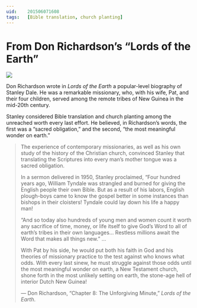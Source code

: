 ```yaml
---
uid:	201506071608
tags:	[Bible translation, church planting]
---
```


# From Don Richardson’s “Lords of the Earth”

![](https://cmhelmer.com/media/201506071608_1.jpg)

Don Richardson wrote in *Lords of the Earth* a popular-level biography of Stanley Dale. He was a remarkable missionary, who, with his wife, Pat, and their four children, served among the remote tribes of New Guinea in the mid-20th century.

Stanley considered Bible translation and church planting among the unreached worth every last effort. He believed, in Richardson’s words, the first was a “sacred obligation,” and the second, “the most meaningful wonder on earth.”

> The experience of contemporary missionaries, as well as his own study of the history of the Christian church, convinced Stanley that translating the Scriptures into every man’s mother tongue was a sacred obligation.
> 
> In a sermon delivered in 1950, Stanley proclaimed, “Four hundred years ago, William Tyndale was strangled and burned for giving the English people their own Bible. But as a result of his labors, English plough-boys came to know the gospel better in some instances than bishops in their cloisters! Tyndale could lay down his life a happy man!
> 
> “And so today also hundreds of young men and women count it worth any sacrifice of time, money, or life itself to give God’s Word to all of earth’s tribes in their own languages… Restless millions await the Word that makes all things new.” …
> 
> With Pat by his side, he would put both his faith in God and his theories of missionary practice to the test against who knows what odds. With every last sinew, he must struggle against those odds until the most meaningful wonder on earth, a New Testament church, shone forth in the most unlikely setting on earth, the stone-age hell of interior Dutch New Guinea!
> 
> — Don Richardson, “Chapter 8: The Unforgiving Minute,” *Lords of the Earth*.
